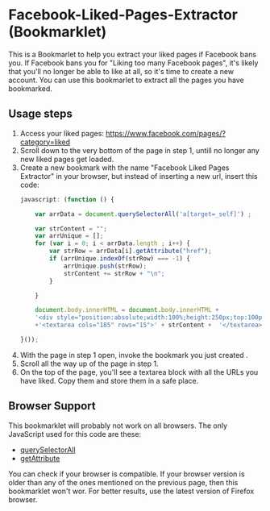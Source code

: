 # Facebook-Liked-Pages-Extractor (Bookmarklet)
This is a Bookmarlet to help you extract your liked pages if Facebook bans you.
If Facebook bans you for "Liking too many Facebook pages", it's likely that you'll no longer be able to like at all, so it's time to create a new account. You can use this bookmarlet to extract all the pages you have bookmarked.

## Usage steps
1. Access your liked pages:  https://www.facebook.com/pages/?category=liked
2. Scroll down to the very bottom of the page in step 1, untill no longer any new liked pages get loaded. 
3. Create a new bookmark with the name "Facebook Liked Pages Extractor" in your browser, but instead of inserting a new url, insert this code: 
	```javascript
	javascript: (function () { 

		var arrData = document.querySelectorAll('a[target=_self]') ;

		var strContent = "";
		var arrUnique = [];
		for (var i = 0; i < arrData.length ; i++) {
			var strRow = arrData[i].getAttribute("href");
			if (arrUnique.indexOf(strRow) === -1) {
				arrUnique.push(strRow);
				strContent += strRow + "\n";
			}

		}

		document.body.innerHTML = document.body.innerHTML +
		'<div style="position:absolute;width:100%;height:250px;top:100px;opacity:0.9;z-index:10000;background:#29487d;text-align:center;">'
		+'<textarea cols="185" rows="15">' + strContent +  '</textarea></div>' ;

	}());
	```
4. With the page in step 1 open, invoke the bookmark you just created .
5. Scroll all the way up of the page in step 1.
6. On the top of the page, you'll see a textarea block with all the URLs you have liked. Copy them and store them in a safe place.

## Browser Support
This bookmarklet will probably not work on all browsers. The only JavaScript used for this code are these:

- [querySelectorAll](https://developer.mozilla.org/en-US/docs/Web/API/Document/querySelectorAll) 
- [getAttribute](https://developer.mozilla.org/en/docs/Web/API/Element/getAttribute)

You can check if your browser is compatible. If your browser version is older than any of the ones mentioned on the previous page, then this bookmarklet won't wor.
For better results, use the latest version of Firefox browser.





